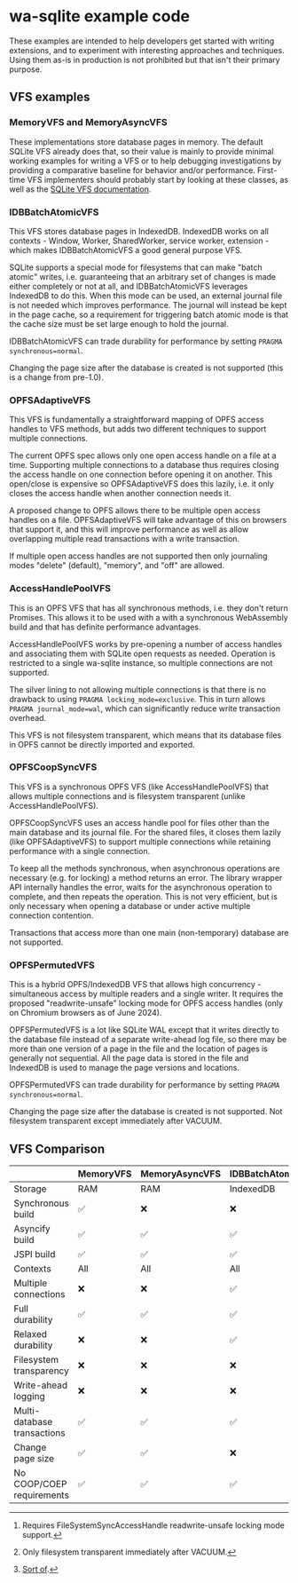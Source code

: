 # wa-sqlite example code
These examples are intended to help developers get started with writing extensions,
and to experiment with interesting approaches and techniques. Using them as-is in
production is not prohibited but that isn't their primary purpose.

## VFS examples
### MemoryVFS and MemoryAsyncVFS
These implementations store database pages in memory. The default SQLite VFS already does that, so their value is mainly to provide minimal working examples for writing a VFS or to help debugging investigations by providing a comparative baseline for behavior and/or performance. First-time VFS implementers should probably start by looking at these classes, as well as the [SQLite VFS documentation](https://www.sqlite.org/vfs.html).

### IDBBatchAtomicVFS
This VFS stores database pages in IndexedDB. IndexedDB works on all contexts - Window, Worker, SharedWorker, service worker, extension - which makes IDBBatchAtomicVFS a good general purpose VFS.

SQLite supports a special mode for filesystems that can make "batch atomic" writes, i.e. guaranteeing that an arbitrary set of changes is made either completely or not at all, and IDBBatchAtomicVFS leverages IndexedDB to do this. When this mode can be used, an external journal file is not needed which improves performance. The journal will instead be kept in the page cache, so a requirement for triggering batch atomic mode is that the cache size must be set large enough to hold the journal.

IDBBatchAtomicVFS can trade durability for performance by setting `PRAGMA synchronous=normal`.

Changing the page size after the database is created is not supported (this is a change from pre-1.0).

### OPFSAdaptiveVFS
This VFS is fundamentally a straightforward mapping of OPFS access handles to VFS methods, but adds two different techniques to support multiple connections.

The current OPFS spec allows only one open access handle on a file at a time. Supporting multiple connections to a database thus requires closing the access handle on one connection before opening it on another. This open/close is expensive so OPFSAdaptiveVFS does this lazily, i.e. it only closes the access handle when another connection needs it.

A proposed change to OPFS allows there to be multiple open access handles on a file. OPFSAdaptiveVFS will take advantage of this on browsers that support it, and this will improve performance as well as allow overlapping multiple read transactions with a write transaction.

If multiple open access handles are not supported then only journaling modes "delete" (default), "memory", and "off" are allowed.

### AccessHandlePoolVFS
This is an OPFS VFS that has all synchronous methods, i.e. they don't return Promises. This allows it to be used with a with a synchronous WebAssembly build and that has definite performance advantages.

AccessHandlePoolVFS works by pre-opening a number of access handles and associating them with SQLite open requests as needed. Operation is restricted to a single wa-sqlite instance, so multiple connections are not supported.

The silver lining to not allowing multiple connections is that there is no drawback to using `PRAGMA locking_mode=exclusive`. This in turn allows `PRAGMA journal_mode=wal`, which can significantly reduce write transaction overhead.

This VFS is not filesystem transparent, which means that its database files in OPFS cannot be directly imported and exported.

### OPFSCoopSyncVFS
This VFS is a synchronous OPFS VFS (like AccessHandlePoolVFS) that allows multiple connections and is filesystem transparent (unlike AccessHandlePoolVFS).

OPFSCoopSyncVFS uses an access handle pool for files other than the main database and its journal file. For the shared files, it closes them lazily (like OPFSAdaptiveVFS) to support multiple connections while retaining performance with a single connection.

To keep all the methods synchronous, when asynchronous operations are necessary (e.g. for locking) a method returns an error. The library wrapper API internally handles the error, waits for the asynchronous operation to complete, and then repeats the operation. This is not very efficient, but is only necessary when opening a database or under active multiple connection contention.

Transactions that access more than one main (non-temporary) database are not supported.

### OPFSPermutedVFS
This is a hybrid OPFS/IndexedDB VFS that allows high concurrency - simultaneous access by multiple readers and a single writer. It requires the proposed "readwrite-unsafe" locking mode for OPFS access handles (only on Chromium browsers as of June 2024).

OPFSPermutedVFS is a lot like SQLite WAL except that it writes directly to the database file instead of a separate write-ahead log file, so there may be more than one version of a page in the file and the location of pages is generally not sequential. All the page data is stored in the file and IndexedDB is used to manage the page versions and locations.

OPFSPermutedVFS can trade durability for performance by setting `PRAGMA synchronous=normal`.

Changing the page size after the database is created is not supported. Not filesystem transparent except immediately after VACUUM.

## VFS Comparison

||MemoryVFS|MemoryAsyncVFS|IDBBatchAtomicVFS|OPFSAdaptiveVFS|AccessHandlePoolVFS|OPFSCoopSyncVFS|OPFSPermutedVFS|
|-|-|-|-|-|-|-|-|
|Storage|RAM|RAM|IndexedDB|OPFS|OPFS|OPFS|OPFS/IndexedDB|
|Synchronous build|✅|:x:|:x:|:x:|✅|✅|:x:|
|Asyncify build|✅|✅|✅|✅|✅|✅|✅|
|JSPI build|✅|✅|✅|✅|✅|✅|✅|
|Contexts|All|All|All|Worker|Worker|Worker|Worker|
|Multiple connections|:x:|:x:|✅|✅|:x:|✅|✅[^1]|
|Full durability|✅|✅|✅|✅|✅|✅|✅|
|Relaxed durability|:x:|:x:|✅|:x:|:x:|:x:|✅|
|Filesystem transparency|:x:|:x:|:x:|✅|:x:|✅|:x:[^2]|
|Write-ahead logging|:x:|:x:|:x:|:x:|:x:|:x:|✅[^3]|
|Multi-database transactions|✅|✅|✅|✅|✅|:x:|✅|
|Change page size|✅|✅|:x:|✅|✅|✅|:x:|
|No COOP/COEP requirements|✅|✅|✅|✅|✅|✅|✅|

[^1]: Requires FileSystemSyncAccessHandle readwrite-unsafe locking mode support.
[^2]: Only filesystem transparent immediately after VACUUM.
[^3]: [Sort of](https://github.com/rhashimoto/wa-sqlite/discussions/152).
